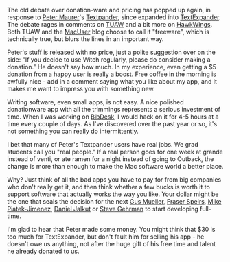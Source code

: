 <!--
.. title: Part-Time Development and Money
.. date: 2006/05/24 13:43
.. slug: part-time-development-and-money
.. link:
.. description:
.. tags: mac, programming
-->


The old debate over donation-ware and pricing has popped up again, in response to [Peter Maurer][pm]'s [Textpander][tp], since expanded into [TextExpander][te]. The debate rages in comments on [TUAW][tuaw] and a bit more on [HawkWings][hw]. Both TUAW and the [MacUser][mu] blog choose to call it "freeware", which is technically true, but blurs the lines in an important way.

Peter's stuff is released with no price, just a polite suggestion over on the side: "If you decide to use Witch regularly, please do consider making a donation." He doesn't say how much. In my experience, even getting a $5 donation from a happy user is really a boost. Free coffee in the morning is awfully nice - add in a comment saying what you like about my app, and it makes me want to impress you with something new.


Writing software, even small apps, is not easy. A nice polished donationware app with all the trimmings represents a serious investment of time. When I was working on [BibDesk][bd], I would hack on it for 4-5 hours at a time every couple of days. As I've discovered over the past year or so, it's not something you can really do intermittently.



I bet that many of Peter's Textpander users have real jobs. We grad students call you "real people." If a real person goes for one week at grande instead of venti, or ate ramen for a night instead of going to Outback, the change is more than enough to make the Mac software world a better place.

Why? Just think of all the bad apps you have to pay for from big companies who don't really get it, and then think whether a few bucks is worth it to support software that actually works the way you like. Your dollar might be the one that seals the decision for the next [Gus Mueller](http://flyingmeat.com), [Fraser Speirs](http://connectedflow.com), [Mike Piatek-Jimenez](http://www.gauchosoft.com/), [Daniel Jalkut](http://www.red-sweater.com/blog/) or [Steve Gehrman](http://www.cocoatech.com) to start developing full-time.

I'm glad to hear that Peter made some money. You might think that $30 is too much for TextExpander, but don't fault him for selling his app - he doesn't owe us anything, not after the huge gift of his free time and talent he already donated to us.

[tuaw]:http://www.tuaw.com/2006/05/23/smileonmymac-releases-textexpander-1-3-the-customizable-typing/
[hw]:http://hawkwings.net/2006/05/25/developers-let-them-eat-cake/
[tp]:http://www.petermaurer.de/nasi.php?section=textpander&layout;=default
[te]:http://www.smileonmymac.com/textexpander/
[pm]:http://www.petermaurer.de/
[mu]:http://www.macuser.com/software/textexpander_13_released.php
[pmabs]:http://www.petermaurer.de/nasi.php?section=motion
[bd]:http://bibdesk.sourceforge.net/
[en]:http://endnote.com/
[isim]:http://michael-mccracken.net/software/ISearchPlugin.html
